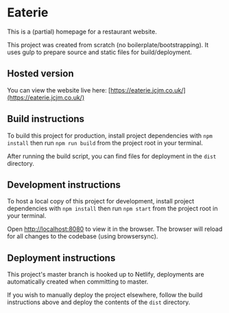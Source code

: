 # Eaterie

This is a (partial) homepage for a restaurant website.

This project was created from scratch (no boilerplate/bootstrapping). It uses gulp to prepare source and static files for build/deployment.

## Hosted version

You can view the website live here: [https://eaterie.jcjm.co.uk/](https://eaterie.jcjm.co.uk/)

## Build instructions

To build this project for production, install project dependencies with `npm install` then run `npm run build` from the project root in your terminal.

After running the build script, you can find files for deployment in the `dist` directory.

## Development instructions

To host a local copy of this project for development, install project dependencies with `npm install` then run `npm start` from the project root in your terminal.

Open [http://localhost:8080](http://localhost:8080) to view it in the browser. The browser will reload for all changes to the codebase (using browsersync).

## Deployment instructions

This project's master branch is hooked up to Netlify, deployments are automatically created when committing to master.

If you wish to manually deploy the project elsewhere, follow the build instructions above and deploy the contents of the `dist` directory.
